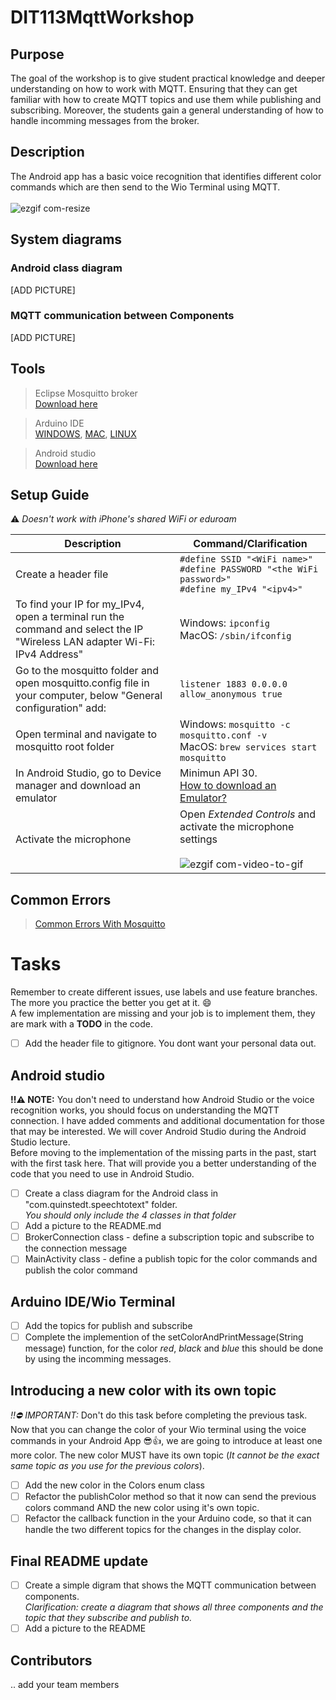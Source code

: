 # DIT113MqttWorkshop
## Purpose
The goal of the workshop is to give student practical knowledge and deeper understanding on how to work with MQTT. Ensuring that they can get familiar with how to create MQTT topics and use them while publishing and subscribing. Moreover, the students gain a general understanding of how to handle incomming messages from the broker. 

## Description
The Android app has a basic voice recognition that identifies different color commands which are then send to the Wio Terminal using MQTT.
<br><br>
![ezgif com-resize](https://user-images.githubusercontent.com/90027419/228066704-302f6189-5b18-4e1e-9545-aa5c35e911e8.gif)
 
## System diagrams

### Android class diagram 
[ADD PICTURE]
### MQTT communication between Components
[ADD PICTURE]

## Tools
>  Eclipse Mosquitto broker <br>[Download here](https://mosquitto.org/download/)<br>

>  Arduino IDE <br>[WINDOWS](https://docs.arduino.cc/software/ide-v1/tutorials/Windows),  [MAC](https://docs.arduino.cc/software/ide-v1/tutorials/macOS), 
 [LINUX](https://docs.arduino.cc/software/ide-v1/tutorials/Linux) 

>  Android studio <br>[Download here](https://developer.android.com/studio)
 
## Setup Guide
:warning: *Doesn't work with iPhone's shared WiFi or eduroam*

| Description | Command/Clarification |
|-------|---|
|Create a header file| `#define SSID "<WiFi name>" `<br>  `#define PASSWORD "<the WiFi password>" ` <br>  `#define my_IPv4 "<ipv4>"`|
| To find your IP for my_IPv4, open a terminal run the command and select the IP "Wireless LAN adapter Wi-Fi: IPv4 Address"  | Windows: `ipconfig `<br> MacOS: `/sbin/ifconfig` |
| Go to the mosquitto folder and open mosquitto.config file in your computer, below "General configuration" add: | `listener 1883 0.0.0.0 ` <br> `allow_anonymous true` |
| Open terminal and navigate to mosquitto root folder | Windows: `mosquitto -c mosquitto.conf -v `<br> MacOS: `brew services start mosquitto` |
| In Android Studio, go to Device manager and download an emulator | Minimun API 30. <br> [How to download an Emulator?](https://github.com/Quinstedt/DIT113MqttWorkshop/wiki/Set-up-an-Emulator) |
| Activate the microphone | Open *Extended Controls* and activate the microphone settings <br><br> ![ezgif com-video-to-gif](https://user-images.githubusercontent.com/90027419/228104899-651069f6-8368-41f3-9a11-74f43ccd4cfb.gif) |

## Common Errors

> [Common Errors With Mosquitto](https://github.com/Quinstedt/DIT113MqttWorkshop/wiki/Mosquitto-Common-Error)

# Tasks
Remember to create different issues, use labels and use feature branches. The more you practice the better you get at it. :smile:<br>
A few implementation are missing and your job is to implement them, they are mark with a **TODO** in the code. <br>

- [ ] Add the header file to gitignore. You dont want your personal data out.

## Android studio
**:bangbang::warning: NOTE:** You don't need to understand how Android Studio or the voice recognition works, you should focus on understanding the MQTT connection. I have added comments and additional documentation for those that may be interested. We will cover Android Studio during the Android Studio lecture. 
<br>Before moving to the implementation of the missing parts in the past, start with the first task here. That will provide you a better understanding of the code that you need to use in Android Studio.

- [ ] Create a class diagram for the Android class in "com.quinstedt.speechtotext" folder. <br>	*You should only include the 4 classes in that folder*
- [ ] Add a picture to the README.md
- [ ] BrokerConnection class - define a subscription topic and subscribe to the connection message
- [ ] MainActivity class - define a publish topic for the color commands and publish the color command

## Arduino IDE/Wio Terminal
- [ ] Add the topics for publish and subscribe
- [ ] Complete the implemention of the setColorAndPrintMessage(String message) function, for the color *red*, *black* and *blue* this should be done by using the incomming messages.

## Introducing a new color with its own topic
*:bangbang::no_entry: IMPORTANT:* Don't do this task before completing the previous task.<br>
Now that you can change the color of your Wio terminal using the voice commands in your Android App :sunglasses::thumbsup:, we are going to introduce at least one more color.
The new color MUST have its own topic (*It cannot be the exact same topic as you use for the previous colors*).
- [ ] Add the new color in the Colors enum class
- [ ] Refactor the publishColor method so that it now can send the previous colors command AND the new color using it's own topic.
- [ ] Refactor the callback function in the your Arduino code, so that it can handle the two different topics for the changes in the display color.

## Final README update
- [ ] Create a simple digram that shows the MQTT communication between components. <br> *Clarification: create a diagram that shows all three components and the topic that they subscribe and publish to.* 
- [ ] Add a picture to the README

## Contributors
.. add your team members 
